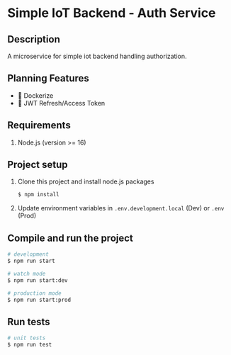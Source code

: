 # Simple IoT Backend - Auth Service

## Description

A microservice for simple iot backend handling authorization.

## Planning Features

- :black_square_button: Dockerize
- :black_square_button: JWT Refresh/Access Token

## Requirements

1. Node.js (version >= 16)

## Project setup

1. Clone this project and install node.js packages

    ```bash
    $ npm install
    ```

2. Update environment variables in `.env.development.local` (Dev) or `.env` (Prod)

## Compile and run the project

```bash
# development
$ npm run start

# watch mode
$ npm run start:dev

# production mode
$ npm run start:prod
```

## Run tests

```bash
# unit tests
$ npm run test
```